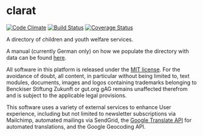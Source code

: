 clarat
======

[![Code Climate](https://codeclimate.com/github/clarat-org/clarat/badges/gpa.svg)](https://codeclimate.com/github/clarat-org/clarat) [![Build Status](https://travis-ci.org/clarat-org/clarat.svg?branch=master)](https://travis-ci.org/clarat-org/clarat) [![Coverage Status](https://coveralls.io/repos/clarat-org/clarat/badge.svg?branch=master&service=github)](https://coveralls.io/github/clarat-org/clarat?branch=master)

A directory of children and youth welfare services.

A manual (currently German only) on how we populate the directory with data can be found [here](http://www.benckiser-stiftung.org/blog/wp-content/uploads/2015/01/clarat-Manual-published-23Jan2015.pdf).

All software in this platform is released under the [MIT license](LICENSE). For the avoidance of doubt, all content, in particular without being limited to, text modules, documents, images and logos containing trademarks belonging to Benckiser Stiftung Zukunft or gut.org gAG remains unaffected therefrom and is subject to the applicable legal provisions.

This software uses a variety of external services to enhance User experience, including but not limited to newsletter subscriptions via Mailchimp, automated mailings via SendGrid, the [Google Translate API](https://cloud.google.com/translate/docs/) for automated translations, and the Google Geocoding API.
